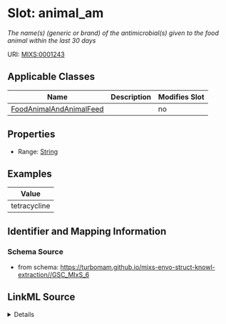 # Slot: animal_am


_The name(s) (generic or brand) of the antimicrobial(s) given to the food animal within the last 30 days_



URI: [MIXS:0001243](https://w3id.org/mixs/0001243)



<!-- no inheritance hierarchy -->




## Applicable Classes

| Name | Description | Modifies Slot |
| --- | --- | --- |
[FoodAnimalAndAnimalFeed](FoodAnimalAndAnimalFeed.md) |  |  no  |







## Properties

* Range: [String](String.md)






## Examples

| Value |
| --- |
| tetracycline |

## Identifier and Mapping Information







### Schema Source


* from schema: https://turbomam.github.io/mixs-envo-struct-knowl-extraction//GSC_MIxS_6




## LinkML Source

<details>
```yaml
name: animal_am
description: The name(s) (generic or brand) of the antimicrobial(s) given to the food
  animal within the last 30 days
title: food animal antimicrobial
notes:
- animal
- antimicrobial
- food
examples:
- value: tetracycline
from_schema: https://turbomam.github.io/mixs-envo-struct-knowl-extraction//GSC_MIxS_6
rank: 1000
slot_uri: MIXS:0001243
multivalued: false
alias: animal_am
domain_of:
- FoodAnimalAndAnimalFeed
range: string
required: false
recommended: false

```
</details>